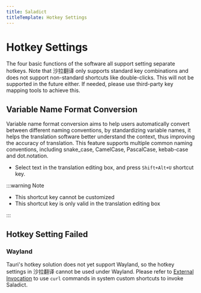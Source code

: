 ```yaml
---
title: Saladict
titleTemplate: Hotkey Settings
---
```


# Hotkey Settings

The four basic functions of the software all support setting separate hotkeys.
Note that 沙拉翻译 only supports standard key combinations and does not support non-standard shortcuts like double-clicks. This will not be supported in the future either. If needed, please use third-party key mapping tools to achieve this.

## Variable Name Format Conversion

Variable name format conversion aims to help users automatically convert between different naming conventions, by standardizing variable names, it helps the translation software better understand the context, thus improving the accuracy of translation. This feature supports multiple common naming conventions, including snake_case, CamelCase, PascalCase, kebab-case and dot.notation.

- Select text in the translation editing box, and press `Shift+Alt+U` shortcut key.

:::warning Note

- This shortcut key cannot be customized
- This shortcut key is only valid in the translation editing box

:::

## Hotkey Setting Failed

### Wayland

Tauri's hotkey solution does not yet support Wayland, so the hotkey settings in 沙拉翻译 cannot be used under Wayland. Please refer to [External Invocation](/en/docs/invoke.html) to use `curl` commands in system custom shortcuts to invoke Saladict.